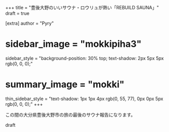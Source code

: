 +++
title = "豊後大野のいいサウナ・ロウリュが熱い「REBUILD SAUNA」"
draft = true

[extra]
author = "Pyry"
# sidebar_image = "mokkipiha3"
sidebar_style = "background-position: 30% top; text-shadow: 2px 5px 5px rgb(0, 0, 0);"
# summary_image = "mokki"
thin_sidebar_style = "text-shadow: 1px 1px 4px rgb(0, 55, 77), 0px 0px 5px rgb(0, 0, 0);"
+++

この間の大分県豊後大野市の旅の最後のサウナ報告になります。

<!-- more -->

draft